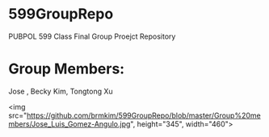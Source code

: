 # 599GroupRepo
PUBPOL 599 Class Final Group Proejct Repository

<!DOCTYPE html>

<html>
<h1> Group Members: </h1>
Jose , Becky Kim, Tongtong Xu

<img src="https://github.com/brmkim/599GroupRepo/blob/master/Group%20members/Jose_Luis_Gomez-Angulo.jpg", height="345", width="460"> 

</html>
